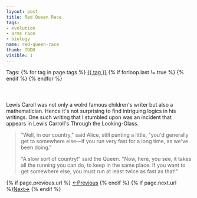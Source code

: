 ```yaml
---
layout: post
title: Red Queen Race 
tags: 
- evolution 
- arms race
- biology
name: red-queen-race
thumb: TODO
visible: 1
---
```


<div>Tags: {% for tag in page.tags %} <a class="mytag" href="/tag/{{ tag }}" title="View posts tagged with &quot;{{ tag }}&quot;">{{ tag }}</a>  {% if forloop.last != true %} {% endif %} {% endfor %} </div>
<div style="clear:both;padding-top:20px;padding-bottom:20px;"></div>


Lewis Caroll was not only a wolrd famous children's writer but also a mathematician. Hence it's not surprising to find intriguing logics in his writings. One such writing that I stumbled upon was an incident that appears in Lewis Carroll's Through the Looking-Glass. 

<blockquote>
"Well, in our country," said Alice, still panting a little, "you'd generally get to somewhere else—if you run very fast for a long time, as we've been doing."

"A slow sort of country!" said the Queen. "Now, here, you see, it takes all the running you can do, to keep in the same place. If you want to get somewhere else, you must run at least twice as fast as that!"
</blockquote>


<nav class="pagination clear" style="padding-bottom:20px;">
{% if page.previous.url %} <a class="prev-item" href="{{page.previous.url}}" title="Previous Post: {{page.previous.title}}">&larr;Previous</a>   {% endif %}  {% if page.next.url %}<a class="next-item" href="{{page.next.url}}" title="Next Post: {{page.next.title}}">Next&rarr;</a> 	{% endif %}
</nav>
